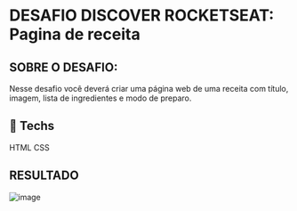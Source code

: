 # DESAFIO DISCOVER ROCKETSEAT: Pagina de receita
## SOBRE O DESAFIO:
Nesse desafio você deverá criar uma página web de uma receita com título, imagem, lista de ingredientes e modo de preparo.
## 🚀 Techs
HTML
CSS
## RESULTADO

![image](https://user-images.githubusercontent.com/26825692/151903019-34d99f0c-71b8-412d-bff0-bd4307fa84f8.png)
